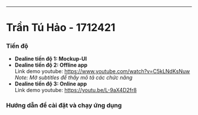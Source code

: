 -----------

# Trần Tú Hảo - 1712421
### Tiến độ
* **Dealine tiến độ 1: Mockup-UI**  
* **Dealine tiến độ 2: Offline app**  
Link demo youtube: https://www.youtube.com/watch?v=C5kLNdKsNuw  
*Note: Mở subtitles để thấy mô tả các chức năng*  
* **Dealine tiến độ 3: Online app**  
Link demo youtube: https://youtu.be/L-9aX4D2fr8

### Hướng dẫn để cài đặt và chạy ứng dụng
